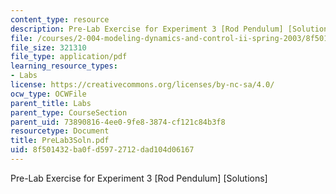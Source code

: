 ```yaml
---
content_type: resource
description: Pre-Lab Exercise for Experiment 3 [Rod Pendulum] [Solutions]
file: /courses/2-004-modeling-dynamics-and-control-ii-spring-2003/8f501432ba0fd5972712dad104d06167_PreLab3Soln.pdf
file_size: 321310
file_type: application/pdf
learning_resource_types:
- Labs
license: https://creativecommons.org/licenses/by-nc-sa/4.0/
ocw_type: OCWFile
parent_title: Labs
parent_type: CourseSection
parent_uid: 73890816-4ee0-9fe8-3874-cf121c84b3f8
resourcetype: Document
title: PreLab3Soln.pdf
uid: 8f501432-ba0f-d597-2712-dad104d06167
---
```

Pre-Lab Exercise for Experiment 3 [Rod Pendulum] [Solutions]
